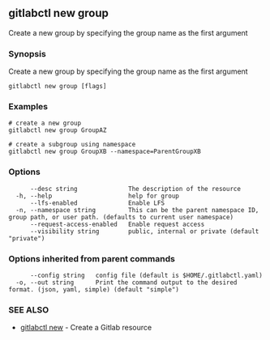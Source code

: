 ## gitlabctl new group

Create a new group by specifying the group name as the first argument

### Synopsis

Create a new group by specifying the group name as the first argument

```
gitlabctl new group [flags]
```

### Examples

```
# create a new group
gitlabctl new group GroupAZ

# create a subgroup using namespace
gitlabctl new group GroupXB --namespace=ParentGroupXB
```

### Options

```
      --desc string              The description of the resource
  -h, --help                     help for group
      --lfs-enabled              Enable LFS
  -n, --namespace string         This can be the parent namespace ID, group path, or user path. (defaults to current user namespace)
      --request-access-enabled   Enable request access
      --visibility string        public, internal or private (default "private")
```

### Options inherited from parent commands

```
      --config string   config file (default is $HOME/.gitlabctl.yaml)
  -o, --out string      Print the command output to the desired format. (json, yaml, simple) (default "simple")
```

### SEE ALSO

* [gitlabctl new](gitlabctl_new.md)	 - Create a Gitlab resource

